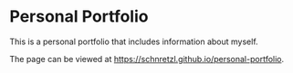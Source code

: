 # Personal Portfolio
This is a personal portfolio that includes information about myself.

The page can be viewed at https://schnretzl.github.io/personal-portfolio.